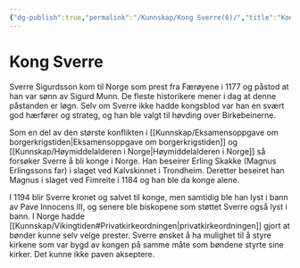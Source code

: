 ```yaml
---
{"dg-publish":true,"permalink":"/Kunnskap/Kong Sverre(6)/","title":"Kong Sverre","tags":["historie"]}
---
```



# Kong Sverre
Sverre Sigurdsson kom til Norge som prest fra Færøyene i 1177 og påstod at han var sønn av Sigurd Munn. De fleste historikere mener i dag at denne påstanden er løgn. Selv om Sverre ikke hadde kongsblod var han en svært god hærfører og strateg, og han ble valgt til høvding over Birkebeinerne.

Som en del av den største konflikten i [[Kunnskap/Eksamensoppgave om borgerkrigstiden\|Eksamensoppgave om borgerkrigstiden]] og [[Kunnskap/Høymiddelalderen i Norge\|Høymiddelalderen i Norge]] så forsøker Sverre å bli konge i Norge. Han beseirer Erling Skakke (Magnus Erlingssons far) i slaget ved Kalvskinnet i Trondheim. Deretter beseiret han Magnus i slaget ved Fimreite i 1184 og han ble da konge alene.

I 1194 blir Sverre kronet og salvet til konge, men samtidig ble han lyst i bann av Pave Innocens III, og senere ble biskopene som støttet Sverre også lyst i bann. I Norge hadde [[Kunnskap/Vikingtiden#Privatkirkeordningen\|privatkirkeordningen]] gjort at bønder kunne selv velge prester. Sverre ønsket å ha mulighet til å styre kirkene som var bygd av kongen på samme måte som bøndene styrte sine kirker. Det kunne ikke paven akseptere.
